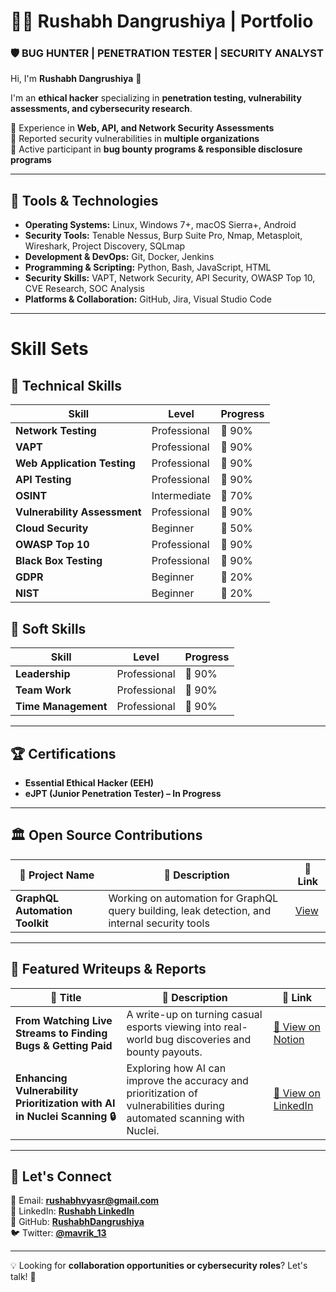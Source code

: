 # 👨‍💻 Rushabh Dangrushiya | Portfolio

### 🛡️ BUG HUNTER | PENETRATION TESTER | SECURITY ANALYST

Hi, I'm **Rushabh Dangrushiya** 👋

I'm an **ethical hacker** specializing in **penetration testing, vulnerability assessments, and cybersecurity research**.

🔹 Experience in **Web, API, and Network Security Assessments**  
🔹 Reported security vulnerabilities in **multiple organizations**  
🔹 Active participant in **bug bounty programs & responsible disclosure programs**

---

## 🔧 Tools & Technologies
- **Operating Systems:** Linux, Windows 7+, macOS Sierra+, Android
- **Security Tools:** Tenable Nessus, Burp Suite Pro, Nmap, Metasploit, Wireshark, Project Discovery, SQLmap
- **Development & DevOps:** Git, Docker, Jenkins
- **Programming & Scripting:** Python, Bash, JavaScript, HTML
- **Security Skills:** VAPT, Network Security, API Security, OWASP Top 10, CVE Research, SOC Analysis
- **Platforms & Collaboration:** GitHub, Jira, Visual Studio Code

---
# Skill Sets

## 🔹 Technical Skills
| Skill | Level | Progress |
|-------|--------|----------|
| **Network Testing** | Professional | 🔹 90% |
| **VAPT** | Professional | 🔹 90% |
| **Web Application Testing** | Professional | 🔹 90% |
| **API Testing** | Professional | 🔹 90% |
| **OSINT** | Intermediate | 🔹 70% |
| **Vulnerability Assessment** | Professional | 🔹 90% |
| **Cloud Security** | Beginner | 🔹 50% |
| **OWASP Top 10** | Professional | 🔹 90% |
| **Black Box Testing** | Professional | 🔹 90% |
| **GDPR** | Beginner | 🔹 20% |
| **NIST** | Beginner | 🔹 20% |

## 🔹 Soft Skills
| Skill | Level | Progress |
|-------|--------|----------|
| **Leadership** | Professional | 🔹 90% |
| **Team Work** | Professional | 🔹 90% |
| **Time Management** | Professional | 🔹 90% |

---
## 🏆 Certifications  
- **Essential Ethical Hacker (EEH)**  
- **eJPT (Junior Penetration Tester) – In Progress**  

---

## 🏛 Open Source Contributions
| 📌 Project Name | 📝 Description | 🔗 Link |
|---------------|-------------|------|
| **GraphQL Automation Toolkit** | Working on automation for GraphQL query building, leak detection, and internal security tools | [View](#) |


---

## 📂 **Featured Writeups & Reports**   

| 📌 **Title** | 📝 **Description** | 🔗 **Link** |  
|---------------|--------------------|-------------|  
| **From Watching Live Streams to Finding Bugs & Getting Paid** | A write-up on turning casual esports viewing into real-world bug discoveries and bounty payouts. | [🔗 View on Notion](https://rushabhvyas.notion.site/ebd/8cac183fa57f4c869ccafd8d210fba92) |  
| **Enhancing Vulnerability Prioritization with AI in Nuclei Scanning 🔒** | Exploring how AI can improve the accuracy and prioritization of vulnerabilities during automated scanning with Nuclei. | [🔗 View on LinkedIn](https://www.linkedin.com/pulse/enhancing-vulnerability-prioritization-ai-nuclei-scanning-vyas-) |


---

## 💌 Let's Connect
📧 Email: **rushabhvyasr@gmail.com**  
🔗 LinkedIn: **[Rushabh LinkedIn](https://www.linkedin.com/in/rushabhvyas)**  
🤖 GitHub: **[RushabhDangrushiya](https://github.com/Spidy-sec)**  
🐦 Twitter: **[@mavrik_13](https://x.com/mavrik_13)**

---

💡 Looking for **collaboration opportunities or cybersecurity roles**? Let's talk! 🚀
